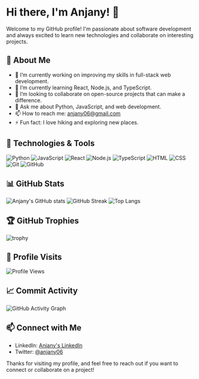 # Hi there, I'm Anjany! 👋

Welcome to my GitHub profile! I'm passionate about software development and always excited to learn new technologies and collaborate on interesting projects.

## 🚀 About Me

- 🔭 I’m currently working on improving my skills in full-stack web development.
- 🌱 I’m currently learning React, Node.js, and TypeScript.
- 👯 I’m looking to collaborate on open-source projects that can make a difference.
- 💬 Ask me about Python, JavaScript, and web development.
- 📫 How to reach me: [anjany06@gmail.com](mailto:anjany06@gmail.com)
- ⚡ Fun fact: I love hiking and exploring new places.

## 🔧 Technologies & Tools

![Python](https://img.shields.io/badge/-Python-333333?style=flat&logo=python)
![JavaScript](https://img.shields.io/badge/-JavaScript-333333?style=flat&logo=javascript)
![React](https://img.shields.io/badge/-React-333333?style=flat&logo=react)
![Node.js](https://img.shields.io/badge/-Node.js-333333?style=flat&logo=node.js)
![TypeScript](https://img.shields.io/badge/-TypeScript-333333?style=flat&logo=typescript)
![HTML](https://img.shields.io/badge/-HTML-333333?style=flat&logo=html5)
![CSS](https://img.shields.io/badge/-CSS-333333?style=flat&logo=css3)
![Git](https://img.shields.io/badge/-Git-333333?style=flat&logo=git)
![GitHub](https://img.shields.io/badge/-GitHub-333333?style=flat&logo=github)

## 📊 GitHub Stats

![Anjany's GitHub stats](https://github-readme-stats.vercel.app/api?username=anjany06&show_icons=true&theme=radical)
![GitHub Streak](https://github-readme-streak-stats.herokuapp.com/?user=anjany06&theme=radical)
![Top Langs](https://github-readme-stats.vercel.app/api/top-langs/?username=anjany06&layout=compact&theme=radical)

## 🏆 GitHub Trophies

![trophy](https://github-profile-trophy.vercel.app/?username=anjany06&theme=radical&no-bg=true)

## 🏅 Profile Visits

![Profile Views](https://komarev.com/ghpvc/?username=anjany06&color=blue)

## 📈 Commit Activity

![GitHub Activity Graph](https://activity-graph.herokuapp.com/graph?username=anjany06&theme=radical)

## 📫 Connect with Me

- LinkedIn: [Anjany's LinkedIn](https://www.linkedin.com/in/anjany06)
- Twitter: [@anjany06](https://twitter.com/anjany06)

Thanks for visiting my profile, and feel free to reach out if you want to connect or collaborate on a project!
